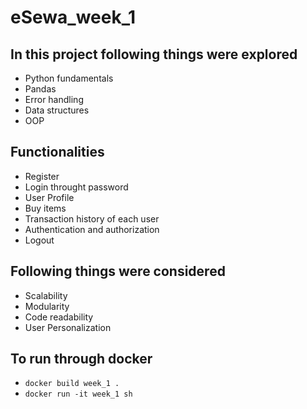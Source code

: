 # eSewa_week_1
## In this project following things were explored
 - Python fundamentals
 - Pandas
 - Error handling
 - Data structures
 - OOP

## Functionalities
- Register
- Login throught password
- User Profile
- Buy items
- Transaction history of each user
- Authentication and authorization
- Logout

## Following things were considered
 - Scalability
 - Modularity
 - Code readability
 - <bold>User Personalization</bold>


## To run through docker
 -  `docker build week_1 .`
 -  `docker run -it week_1 sh`
